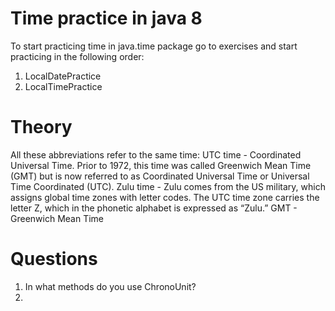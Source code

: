 
# Time practice in java 8

To start practicing time in java.time package go to exercises and start practicing in the following order:

1. LocalDatePractice
2. LocalTimePractice

# Theory 

All these abbreviations refer to the same time:
    UTC time - Coordinated Universal Time. Prior to 1972, this time was called Greenwich Mean Time (GMT) 
    but is now referred to as Coordinated Universal Time or Universal Time Coordinated (UTC).
    Zulu time - Zulu comes from the US military, which assigns global time zones with letter codes. 
    The UTC time zone carries the letter Z, which in the phonetic alphabet is expressed as “Zulu.”
    GMT - Greenwich Mean Time


# Questions

1. In what methods do you use ChronoUnit?
2. 